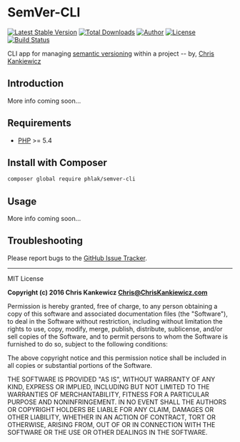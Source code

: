 SemVer-CLI
==========

[![Latest Stable Version](https://img.shields.io/packagist/v/PHLAK/SemVer-CLI.svg)](https://packagist.org/packages/PHLAK/SemVer-CLI)
[![Total Downloads](https://img.shields.io/packagist/dt/PHLAK/SemVer-CLI.svg)](https://packagist.org/packages/PHLAK/SemVer-CLI)
[![Author](https://img.shields.io/badge/author-Chris%20Kankiewicz-blue.svg)](https://www.ChrisKankiewicz.com)
[![License](https://img.shields.io/packagist/l/PHLAK/SemVer-CLI.svg)](https://packagist.org/packages/PHLAK/SemVer-CLI)
[![Build Status](https://img.shields.io/travis/PHLAK/SemVer-CLI.svg)](https://travis-ci.org/PHLAK/SemVer-CLI)

CLI app for managing [semantic versioning](http://semver.org) within a project -- by, [Chris Kankiewicz](https://www.ChrisKankiewicz.com)

Introduction
------------

More info coming soon...

Requirements
------------

  - [PHP](https://php.net) >= 5.4

Install with Composer
---------------------

```bash
composer global require phlak/semver-cli
```

Usage
-----

More info coming soon...

Troubleshooting
---------------

Please report bugs to the [GitHub Issue Tracker](https://github.com/PHLAK/SemVer-CLI/issues).

-----

MIT License

**Copyright (c) 2016 Chris Kankewicz <Chris@ChrisKankiewicz.com>**

Permission is hereby granted, free of charge, to any person obtaining a copy
of this software and associated documentation files (the "Software"), to deal
in the Software without restriction, including without limitation the rights
to use, copy, modify, merge, publish, distribute, sublicense, and/or sell
copies of the Software, and to permit persons to whom the Software is
furnished to do so, subject to the following conditions:

The above copyright notice and this permission notice shall be included in all
copies or substantial portions of the Software.

THE SOFTWARE IS PROVIDED "AS IS", WITHOUT WARRANTY OF ANY KIND, EXPRESS OR
IMPLIED, INCLUDING BUT NOT LIMITED TO THE WARRANTIES OF MERCHANTABILITY,
FITNESS FOR A PARTICULAR PURPOSE AND NONINFRINGEMENT. IN NO EVENT SHALL THE
AUTHORS OR COPYRIGHT HOLDERS BE LIABLE FOR ANY CLAIM, DAMAGES OR OTHER
LIABILITY, WHETHER IN AN ACTION OF CONTRACT, TORT OR OTHERWISE, ARISING FROM,
OUT OF OR IN CONNECTION WITH THE SOFTWARE OR THE USE OR OTHER DEALINGS IN THE
SOFTWARE.
